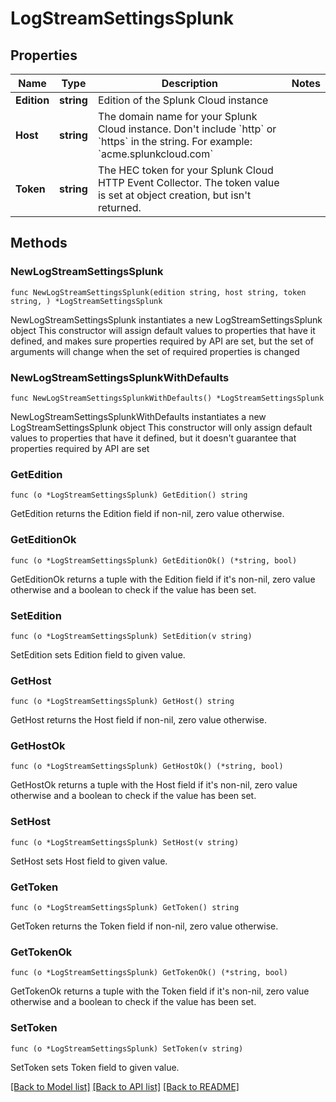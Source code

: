 # LogStreamSettingsSplunk

## Properties

Name | Type | Description | Notes
------------ | ------------- | ------------- | -------------
**Edition** | **string** | Edition of the Splunk Cloud instance | 
**Host** | **string** | The domain name for your Splunk Cloud instance. Don&#39;t include &#x60;http&#x60; or &#x60;https&#x60; in the string. For example: &#x60;acme.splunkcloud.com&#x60; | 
**Token** | **string** | The HEC token for your Splunk Cloud HTTP Event Collector. The token value is set at object creation, but isn&#39;t returned. | 

## Methods

### NewLogStreamSettingsSplunk

`func NewLogStreamSettingsSplunk(edition string, host string, token string, ) *LogStreamSettingsSplunk`

NewLogStreamSettingsSplunk instantiates a new LogStreamSettingsSplunk object
This constructor will assign default values to properties that have it defined,
and makes sure properties required by API are set, but the set of arguments
will change when the set of required properties is changed

### NewLogStreamSettingsSplunkWithDefaults

`func NewLogStreamSettingsSplunkWithDefaults() *LogStreamSettingsSplunk`

NewLogStreamSettingsSplunkWithDefaults instantiates a new LogStreamSettingsSplunk object
This constructor will only assign default values to properties that have it defined,
but it doesn't guarantee that properties required by API are set

### GetEdition

`func (o *LogStreamSettingsSplunk) GetEdition() string`

GetEdition returns the Edition field if non-nil, zero value otherwise.

### GetEditionOk

`func (o *LogStreamSettingsSplunk) GetEditionOk() (*string, bool)`

GetEditionOk returns a tuple with the Edition field if it's non-nil, zero value otherwise
and a boolean to check if the value has been set.

### SetEdition

`func (o *LogStreamSettingsSplunk) SetEdition(v string)`

SetEdition sets Edition field to given value.


### GetHost

`func (o *LogStreamSettingsSplunk) GetHost() string`

GetHost returns the Host field if non-nil, zero value otherwise.

### GetHostOk

`func (o *LogStreamSettingsSplunk) GetHostOk() (*string, bool)`

GetHostOk returns a tuple with the Host field if it's non-nil, zero value otherwise
and a boolean to check if the value has been set.

### SetHost

`func (o *LogStreamSettingsSplunk) SetHost(v string)`

SetHost sets Host field to given value.


### GetToken

`func (o *LogStreamSettingsSplunk) GetToken() string`

GetToken returns the Token field if non-nil, zero value otherwise.

### GetTokenOk

`func (o *LogStreamSettingsSplunk) GetTokenOk() (*string, bool)`

GetTokenOk returns a tuple with the Token field if it's non-nil, zero value otherwise
and a boolean to check if the value has been set.

### SetToken

`func (o *LogStreamSettingsSplunk) SetToken(v string)`

SetToken sets Token field to given value.



[[Back to Model list]](../README.md#documentation-for-models) [[Back to API list]](../README.md#documentation-for-api-endpoints) [[Back to README]](../README.md)


